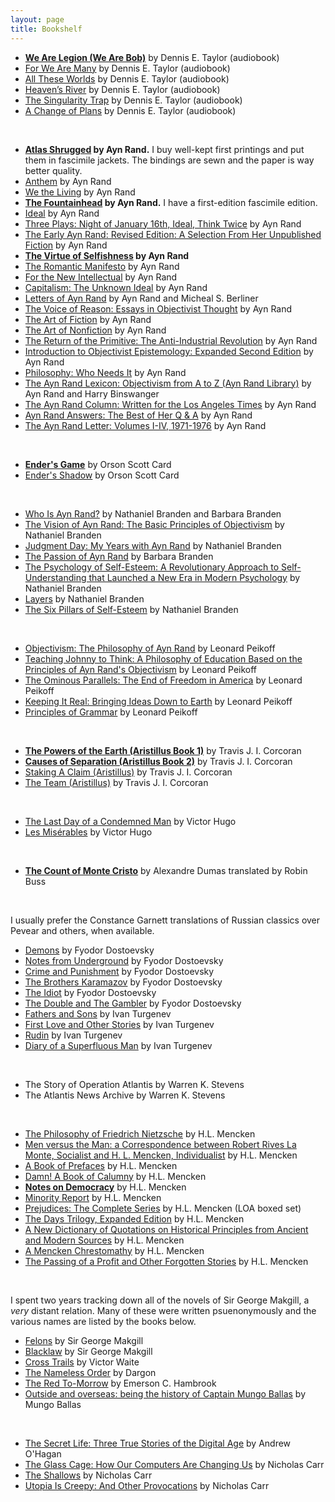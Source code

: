 ```yaml
---
layout: page
title: Bookshelf
---
```


- **[We Are Legion (We Are Bob)](/)** by Dennis E. Taylor (audiobook)
- [For We Are Many](/) by Dennis E. Taylor (audiobook)
- [All These Worlds](/) by Dennis E. Taylor (audiobook)
- [Heaven’s River](/) by Dennis E. Taylor (audiobook)
- [The Singularity Trap](/) by Dennis E. Taylor (audiobook)
- [A Change of Plans](/) by Dennis E. Taylor (audiobook)

<br>

- **[Atlas Shrugged](/) by Ayn Rand.** I buy well-kept first printings and put them in fascimile jackets. The bindings are sewn and the paper is way better quality.
- [Anthem](/) by Ayn Rand
- [We the Living](/) by Ayn Rand
- **[The Fountainhead](/) by Ayn Rand.** I have a first-edition fascimile edition.
- [Ideal](/) by Ayn Rand
- [Three Plays: Night of January 16th, Ideal, Think Twice](/) by Ayn Rand
- [The Early Ayn Rand: Revised Edition: A Selection From Her Unpublished Fiction](/) by Ayn Rand
- **[The Virtue of Selfishness](/) by Ayn Rand**
- [The Romantic Manifesto](/) by Ayn Rand
- [For the New Intellectual](/) by Ayn Rand
- [Capitalism: The Unknown Ideal](/) by Ayn Rand
- [Letters of Ayn Rand](/) by Ayn Rand and Micheal S. Berliner
- [The Voice of Reason: Essays in Objectivist Thought](/) by Ayn Rand
- [The Art of Fiction](/) by Ayn Rand
- [The Art of Nonfiction](/) by Ayn Rand
- [The Return of the Primitive: The Anti-Industrial Revolution](/) by Ayn Rand
- [Introduction to Objectivist Epistemology: Expanded Second Edition](/) by Ayn Rand
- [Philosophy: Who Needs It](/) by Ayn Rand
- [The Ayn Rand Lexicon: Objectivism from A to Z (Ayn Rand Library)](/) by Ayn Rand and Harry Binswanger
- [The Ayn Rand Column: Written for the Los Angeles Times](/) by Ayn Rand
- [Ayn Rand Answers: The Best of Her Q & A](/) by Ayn Rand
- [The Ayn Rand Letter: Volumes I-IV, 1971-1976](/) by Ayn Rand

<br>

- **[Ender's Game](/)** by Orson Scott Card
- [Ender's Shadow](/) by Orson Scott Card

<br>

- [Who Is Ayn Rand?](/) by Nathaniel Branden and Barbara Branden
- [The Vision of Ayn Rand: The Basic Principles of Objectivism](/) by Nathaniel Branden
- [Judgment Day: My Years with Ayn Rand](/) by Nathaniel Branden
- [The Passion of Ayn Rand](/) by Barbara Branden
- [The Psychology of Self-Esteem: A Revolutionary Approach to Self-Understanding that Launched a New Era in Modern Psychology](/) by Nathaniel Branden
- [Layers](/) by Nathaniel Branden
- [The Six Pillars of Self-Esteem](/) by Nathaniel Branden

<br>

- [Objectivism: The Philosophy of Ayn Rand](/) by Leonard Peikoff
- [Teaching Johnny to Think: A Philosophy of Education Based on the Principles of Ayn Rand's Objectivism](/) by Leonard Peikoff
- [The Ominous Parallels: The End of Freedom in America](/) by Leonard Peikoff
- [Keeping It Real: Bringing Ideas Down to Earth](/) by Leonard Peikoff
- [Principles of Grammar](/) by Leonard Peikoff

<br>

- **[The Powers of the Earth (Aristillus Book 1)](/)** by Travis J. I. Corcoran 
- **[Causes of Separation (Aristillus Book 2)](/)** by Travis J. I. Corcoran 
- [Staking A Claim (Aristillus)](/) by Travis J. I. Corcoran
- [The Team (Aristillus)](/) by Travis J. I. Corcoran

<br>

- [The Last Day of a Condemned Man](/) by Victor Hugo
- [Les Misérables](/) by Victor Hugo

<br>

- **[The Count of Monte Cristo](/)** by Alexandre Dumas translated by Robin Buss

<br>

I usually prefer the Constance Garnett translations of Russian classics over Pevear and others, when available. 

- [Demons](/) by Fyodor Dostoevsky
- [Notes from Underground](/) by Fyodor Dostoevsky
- [Crime and Punishment](/) by Fyodor Dostoevsky
- [The Brothers Karamazov](/) by Fyodor Dostoevsky
- [The Idiot](/) by Fyodor Dostoevsky
- [The Double and The Gambler](/) by Fyodor Dostoevsky
- [Fathers and Sons](/) by Ivan Turgenev
- [First Love and Other Stories](/) by Ivan Turgenev
- [Rudin](/) by Ivan Turgenev
- [Diary of a Superfluous Man](/) by Ivan Turgenev

<br>

- The Story of Operation Atlantis by Warren K. Stevens
- The Atlantis News Archive by Warren K. Stevens

<br>

- [The Philosophy of Friedrich Nietzsche](/) by H.L. Mencken
- [Men versus the Man: a Correspondence between Robert Rives La Monte, Socialist and H. L. Mencken, Individualist](/) by H.L. Mencken
- [A Book of Prefaces](/) by H.L. Mencken
- [Damn! A Book of Calumny](/) by H.L. Mencken
- **[Notes on Democracy](/)** by H.L. Mencken
- [Minority Report](/) by H.L. Mencken
- [Prejudices: The Complete Series](/) by H.L. Mencken (LOA boxed set)
- [The Days Trilogy, Expanded Edition](/) by H.L. Mencken
- [A New Dictionary of Quotations on Historical Principles from Ancient and Modern Sources](/) by H.L. Mencken
- [A Mencken Chrestomathy](/) by H.L. Mencken
- [The Passing of a Profit and Other Forgotten Stories](/) by H.L. Mencken

<br>

I spent two years tracking down all of the novels of Sir George Makgill, a *very* distant relation. Many of these were written psuenonymously and the various names are listed by the books below.

- [Felons](/) by Sir George Makgill
- [Blacklaw](/) by Sir George Makgill
- [Cross Trails](/) by Victor Waite
- [The Nameless Order](/) by Dargon
- [The Red To-Morrow](/) by Emerson C. Hambrook
- [Outside and overseas: being the history of Captain Mungo Ballas](/) by Mungo Ballas

<br>

- [The Secret Life: Three True Stories of the Digital Age](/) by Andrew O'Hagan
- [The Glass Cage: How Our Computers Are Changing Us](/) by Nicholas Carr
- [The Shallows](/) by Nicholas Carr
- [Utopia Is Creepy: And Other Provocations](/) by Nicholas Carr
